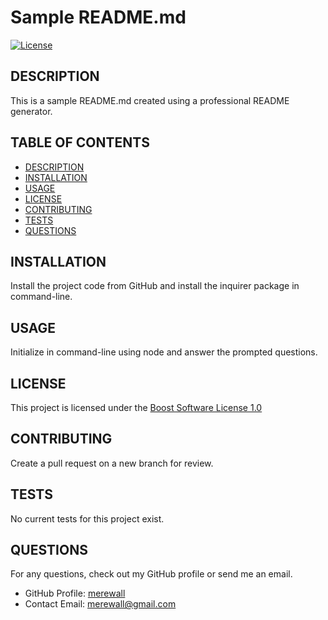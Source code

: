 # Sample README.md

  [![License](https://img.shields.io/badge/License-Boost%201.0-lightblue.svg)](https://www.boost.org/LICENSE_1_0.txt)
  
  ## DESCRIPTION

  This is a sample README.md created using a professional README generator.

  ## TABLE OF CONTENTS

  * [DESCRIPTION](#description)
  * [INSTALLATION](#installation)
  * [USAGE](#usage)
  * [LICENSE](#license)
  * [CONTRIBUTING](#contributing)
  * [TESTS](#tests)
  * [QUESTIONS](#questions)

  ## INSTALLATION

  Install the project code from GitHub and install the inquirer package in command-line. 

  ## USAGE

  Initialize in command-line using node and answer the prompted questions.

  ## LICENSE

  This project is licensed under the [Boost Software License 1.0](https://www.boost.org/LICENSE_1_0.txt)

  ## CONTRIBUTING

  Create a pull request on a new branch for review.

  ## TESTS

  No current tests for this project exist.

  ## QUESTIONS

  For any questions, check out my GitHub profile or send me an email.
  * GitHub Profile: [merewall](https://github.com/merewall)
  * Contact Email: merewall@gmail.com


